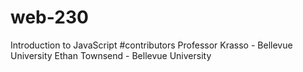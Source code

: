 # web-230
Introduction to JavaScript
#contributors
Professor Krasso - Bellevue University 
Ethan Townsend - Bellevue University

